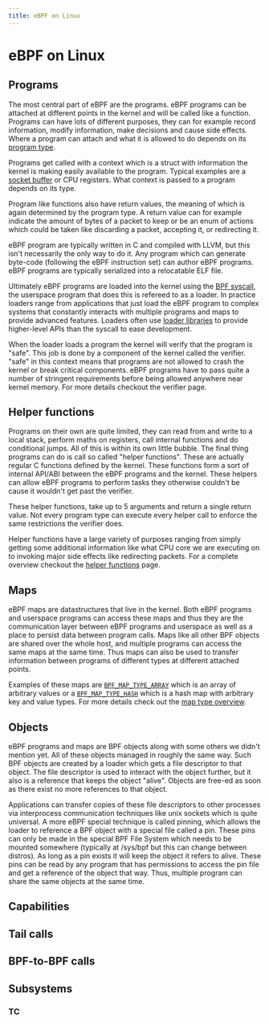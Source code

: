 ```yaml
---
title: eBPF on Linux
---
```

# eBPF on Linux

<!-- TODO(dylandreimerink): linux is the first platform but not the only one -->

## Programs

The most central part of eBPF are the programs. eBPF programs can be attached at different points in the kernel and will be called like a function. Programs can have lots of different purposes, they can for example record information, modify information, make decisions and cause side effects. Where a program can attach and what it is allowed to do depends on its [program type](./program-type/index.md).

Programs get called with a context which is a struct with information the kernel is making easily available to the program. Typical examples are a [socket buffer](./program-context/__sk_buff.md) or CPU registers. What context is passed to a program depends on its type.

Program like functions also have return values, the meaning of which is again determined by the program type. A return value can for example indicate the amount of bytes of a packet to keep or be an enum of actions which could be taken like discarding a packet, accepting it, or redirecting it.

eBPF program are typically written in C and compiled with LLVM, but this isn't necessarily the only way to do it. Any program which can generate byte-code (following the eBPF instruction set) can author eBPF programs. eBPF programs are typically serialized into a relocatable ELF file.

Ultimately eBPF programs are loaded into the kernel using the [BPF syscall](./syscall/index.md), the userspace program that does this is refereed to as a loader. In practice loaders range from applications that just load the eBPF program to complex systems that constantly interacts with multiple programs and maps to provide advanced features. Loaders often use [loader libraries](./../ebpf-library/index.md) to provide higher-level APIs than the syscall to ease development.

When the loader loads a program the kernel will verify that the program is "safe". This job is done by a component of the kernel called the verifier. "safe" in this context means that programs are not allowed to crash the kernel or break critical components. eBPF programs have to pass quite a number of stringent requirements before being allowed anywhere near kernel memory. For more details checkout the verifier page.

## Helper functions

Programs on their own are quite limited, they can read from and write to a local stack, perform maths on registers, call internal functions and do conditional jumps. All of this is within its own little bubble. The final thing programs can do is call so called "helper functions". These are actually regular C functions defined by the kernel. These functions form a sort of internal API/ABI between the eBPF programs and the kernel. These helpers can allow eBPF programs to perform tasks they otherwise couldn't be cause it wouldn't get past the verifier.

These helper functions, take up to 5 arguments and return a single return value. Not every program type can execute every helper call to enforce the same restrictions the verifier does.

Helper functions have a large variety of purposes ranging from simply getting some additional information like what CPU core we are executing on to invoking major side effects like redirecting packets. For a complete overview checkout the [helper functions](./helper-function/index.md) page.

## Maps

eBPF maps are datastructures that live in the kernel. Both eBPF programs and userspace programs can access these maps and thus they are the communication layer between eBPF programs and userspace as well as a place to persist data between program calls. Maps like all other BPF objects are shared over the whole host, and multiple programs can access the same maps at the same time. Thus maps can also be used to transfer information between programs of different types at different attached points.

Examples of these maps are [`BPF_MAP_TYPE_ARRAY`](./map-type/BPF_MAP_TYPE_ARRAY.md) which is an array of arbitrary values or a [`BPF_MAP_TYPE_HASH`](./map-type/BPF_MAP_TYPE_HASH.md) which is a hash map with arbitrary key and value types. For more details check out the [map type overview](./map-type/index.md).

## Objects

eBPF programs and maps are BPF objects along with some others we didn't mention yet. All of these objects managed in roughly the same way. Such BPF objects are created by a loader which gets a file descriptor to that object. The file descriptor is used to interact with the object further, but it also is a reference that keeps the object "alive". Objects are free-ed as soon as there exist no more references to that object.

Applications can transfer copies of these file descriptors to other processes via interprocess communication techniques like unix sockets which is quite universal. A more eBPF special technique is called pinning, which allows the loader to reference a BPF object with a special file called a pin. These pins can only be made in the special BPF File System which needs to be mounted somewhere (typically at /sys/bpf but this can change between distros). As long as a pin exists it will keep the object it refers to alive. These pins can be read by any program that has permissions to access the pin file and get a reference of the object that way. Thus, multiple program can share the same objects at the same time.

## Capabilities

<!-- TODO explain CAP_BPF and others -->

## Tail calls

## BPF-to-BPF calls

## Subsystems

### TC


